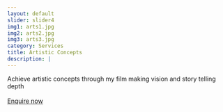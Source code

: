 ```yaml
---
layout: default
slider: slider4
img1: arts1.jpg
img2: arts2.jpg
img3: arts3.jpg
category: Services
title: Artistic Concepts
description: |
---
```

Achieve artistic concepts through my film making vision and story telling depth<br><br>
<a class="page-scroll" href="#contact">Enquire now</a>
